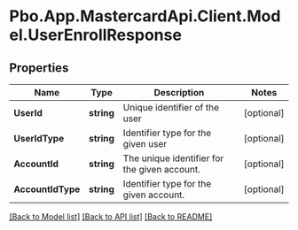 # Pbo.App.MastercardApi.Client.Model.UserEnrollResponse
## Properties

Name | Type | Description | Notes
------------ | ------------- | ------------- | -------------
**UserId** | **string** | Unique identifier of the user | [optional] 
**UserIdType** | **string** | Identifier type for the given user | [optional] 
**AccountId** | **string** | The unique identifier for the given account. | [optional] 
**AccountIdType** | **string** | Identifier type for the given account. | [optional] 

[[Back to Model list]](../README.md#documentation-for-models) [[Back to API list]](../README.md#documentation-for-api-endpoints) [[Back to README]](../README.md)

